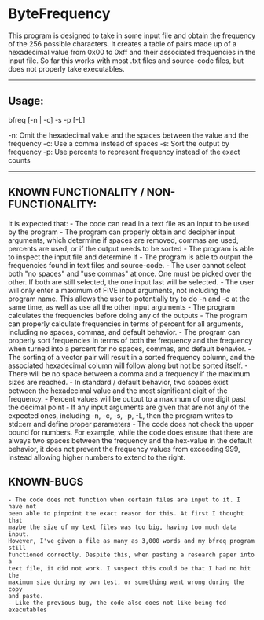 # ByteFrequency

This program is designed to take in some input file and obtain the frequency of the 256 possible characters. 
It creates a table of pairs made up of a hexadecimal value from 0x00 to 0xff and their associated 
frequencies in the input file. So far this works with most .txt files and source-code files, but does not properly take executables.

--------------------------------------------------------------------------------------

## Usage:
bfreq [-n | -c] -s -p [-L<n>]

-n: Omit the hexadecimal value and the spaces between the value and the frequency
-c: Use a comma instead of spaces
-s: Sort the output by frequency 
-p: Use percents to represent frequency instead of the exact counts

--------------------------------------------------------------------------------------

## KNOWN FUNCTIONALITY / NON-FUNCTIONALITY:
It is expected that:
	- The code can read in a text file as an input to be used by the program
	- The program can properly obtain and decipher input arguments, which
	determine if spaces are removed, commas are used, percents are used, or
	if the output needs to be sorted
	- The program is able to inspect the input file and determine if
	- The program is able to output the frequencies found in text files
	and source-code.
	- The user cannot select both "no spaces" and "use commas" at once.
	One must be picked over the other. If both are still selected, the one
	input last will be selected.
	- The user will only enter a maximum of FIVE input arguments, not including
	the program name. This allows the user to potentially try to do
	-n and -c at the same time, as well as use all the other input arguments
	- The program calculates the frequencies before doing any of the outputs
	- The program can properly calculate frequencies in terms of percent for
	all arguments, including no spaces, commas, and default behavior.
	- The program can properly sort frequencies in terms of both the frequency
	and the frequency when turned into a percent for no spaces, commas, and
	default behavior.
	- The sorting of a vector pair will result in a sorted frequency column, and
	the associated hexadecimal column will follow along but not be sorted itself.
	- There will be no space between a comma and a frequency if the maximum sizes
	are reached.
	- In standard / default behavior, two spaces exist between the hexadecimal
	value and the most significant digit of the frequency.
	- Percent values will be output to a maximum of one digit past the decimal
	point
	- If any input arguments are given that are not any of the expected ones,
	including -n, -c, -s, -p, -L<n>, then the program writes to std::err
	and define proper parameters
	- The code does not check the upper bound for numbers. For example,
	while the code does ensure that there are always two spaces between the
	frequency and the hex-value in the default behavior, it does not prevent the
	frequency values from exceeding 999, instead allowing higher numbers to extend
	to the right.

## KNOWN-BUGS
	- The code does not function when certain files are input to it. I have not
	been able to pinpoint the exact reason for this. At first I thought that
	maybe the size of my text files was too big, having too much data input.
	However, I've given a file as many as 3,000 words and my bfreq program still
	functioned correctly. Despite this, when pasting a research paper into a
	text file, it did not work. I suspect this could be that I had no hit the
	maximum size during my own test, or something went wrong during the copy
	and paste.
	- Like the previous bug, the code also does not like being fed
	executables
